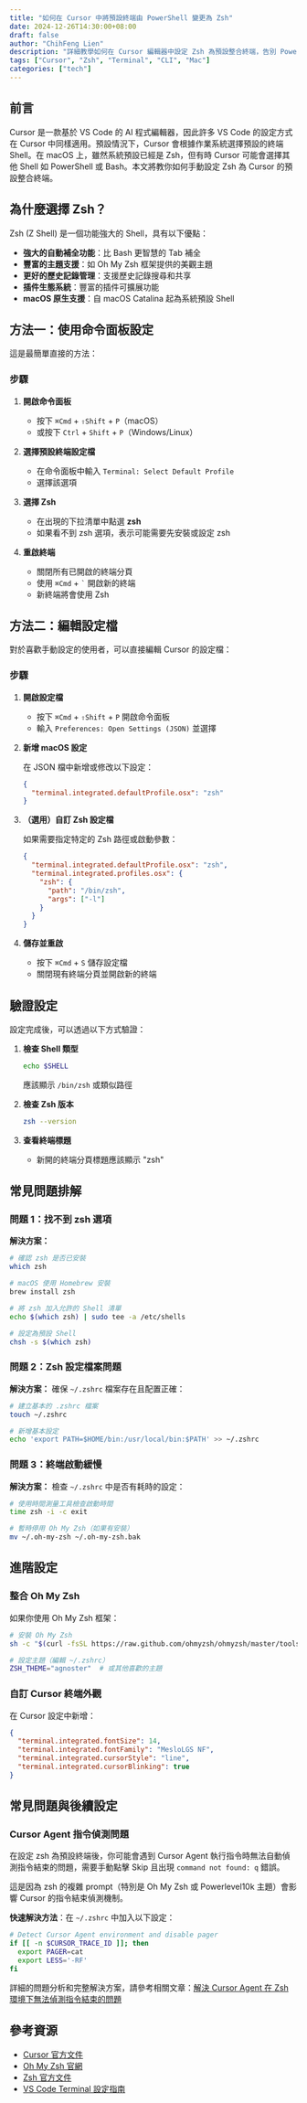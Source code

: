 ```yaml
---
title: "如何在 Cursor 中將預設終端由 PowerShell 變更為 Zsh"
date: 2024-12-26T14:30:00+08:00
draft: false
author: "ChihFeng Lien"
description: "詳細教學如何在 Cursor 編輯器中設定 Zsh 為預設整合終端，告別 PowerShell"
tags: ["Cursor", "Zsh", "Terminal", "CLI", "Mac"]
categories: ["tech"]
---
```


## 前言

Cursor 是一款基於 VS Code 的 AI 程式編輯器，因此許多 VS Code 的設定方式在 Cursor 中同樣適用。預設情況下，Cursor 會根據作業系統選擇預設的終端 Shell。在 macOS 上，雖然系統預設已經是 Zsh，但有時 Cursor 可能會選擇其他 Shell 如 PowerShell 或 Bash。本文將教你如何手動設定 Zsh 為 Cursor 的預設整合終端。

## 為什麼選擇 Zsh？

Zsh (Z Shell) 是一個功能強大的 Shell，具有以下優點：

- **強大的自動補全功能**：比 Bash 更智慧的 Tab 補全
- **豐富的主題支援**：如 Oh My Zsh 框架提供的美觀主題
- **更好的歷史記錄管理**：支援歷史記錄搜尋和共享
- **插件生態系統**：豐富的插件可擴展功能
- **macOS 原生支援**：自 macOS Catalina 起為系統預設 Shell

## 方法一：使用命令面板設定

這是最簡單直接的方法：

### 步驟

1. **開啟命令面板**
   - 按下 `⌘Cmd` + `⇧Shift` + `P`（macOS）
   - 或按下 `Ctrl` + `Shift` + `P`（Windows/Linux）

2. **選擇預設終端設定檔**
   - 在命令面板中輸入 `Terminal: Select Default Profile`
   - 選擇該選項

3. **選擇 Zsh**
   - 在出現的下拉清單中點選 **zsh**
   - 如果看不到 zsh 選項，表示可能需要先安裝或設定 zsh

4. **重啟終端**
   - 關閉所有已開啟的終端分頁
   - 使用 `⌘Cmd` + `` ` `` 開啟新的終端
   - 新終端將會使用 Zsh

## 方法二：編輯設定檔

對於喜歡手動設定的使用者，可以直接編輯 Cursor 的設定檔：

### 步驟

1. **開啟設定檔**
   - 按下 `⌘Cmd` + `⇧Shift` + `P` 開啟命令面板
   - 輸入 `Preferences: Open Settings (JSON)` 並選擇

2. **新增 macOS 設定**
   
   在 JSON 檔中新增或修改以下設定：

   ```json
   {
     "terminal.integrated.defaultProfile.osx": "zsh"
   }
   ```

3. **（選用）自訂 Zsh 設定檔**
   
   如果需要指定特定的 Zsh 路徑或啟動參數：

   ```json
   {
     "terminal.integrated.defaultProfile.osx": "zsh",
     "terminal.integrated.profiles.osx": {
       "zsh": {
         "path": "/bin/zsh",
         "args": ["-l"]
       }
     }
   }
   ```

4. **儲存並重啟**
   - 按下 `⌘Cmd` + `S` 儲存設定檔
   - 關閉現有終端分頁並開啟新的終端

## 驗證設定

設定完成後，可以透過以下方式驗證：

1. **檢查 Shell 類型**
   ```bash
   echo $SHELL
   ```
   應該顯示 `/bin/zsh` 或類似路徑

2. **檢查 Zsh 版本**
   ```bash
   zsh --version
   ```

3. **查看終端標題**
   - 新開的終端分頁標題應該顯示 "zsh"

## 常見問題排解

### 問題 1：找不到 zsh 選項

**解決方案：**
```bash
# 確認 zsh 是否已安裝
which zsh

# macOS 使用 Homebrew 安裝
brew install zsh

# 將 zsh 加入允許的 Shell 清單
echo $(which zsh) | sudo tee -a /etc/shells

# 設定為預設 Shell
chsh -s $(which zsh)
```

### 問題 2：Zsh 設定檔案問題

**解決方案：**
確保 `~/.zshrc` 檔案存在且配置正確：

```bash
# 建立基本的 .zshrc 檔案
touch ~/.zshrc

# 新增基本設定
echo 'export PATH=$HOME/bin:/usr/local/bin:$PATH' >> ~/.zshrc
```

### 問題 3：終端啟動緩慢

**解決方案：**
檢查 `~/.zshrc` 中是否有耗時的設定：

```bash
# 使用時間測量工具檢查啟動時間
time zsh -i -c exit

# 暫時停用 Oh My Zsh（如果有安裝）
mv ~/.oh-my-zsh ~/.oh-my-zsh.bak
```

## 進階設定

### 整合 Oh My Zsh

如果你使用 Oh My Zsh 框架：

```bash
# 安裝 Oh My Zsh
sh -c "$(curl -fsSL https://raw.github.com/ohmyzsh/ohmyzsh/master/tools/install.sh)"

# 設定主題（編輯 ~/.zshrc）
ZSH_THEME="agnoster"  # 或其他喜歡的主題
```

### 自訂 Cursor 終端外觀

在 Cursor 設定中新增：

```json
{
  "terminal.integrated.fontSize": 14,
  "terminal.integrated.fontFamily": "MesloLGS NF",
  "terminal.integrated.cursorStyle": "line",
  "terminal.integrated.cursorBlinking": true
}
  ```

## 常見問題與後續設定

### Cursor Agent 指令偵測問題

在設定 zsh 為預設終端後，你可能會遇到 Cursor Agent 執行指令時無法自動偵測指令結束的問題，需要手動點擊 Skip 且出現 `command not found: q` 錯誤。

這是因為 zsh 的複雜 prompt（特別是 Oh My Zsh 或 Powerlevel10k 主題）會影響 Cursor 的指令結束偵測機制。

**快速解決方法**：在 `~/.zshrc` 中加入以下設定：

```bash
# Detect Cursor Agent environment and disable pager
if [[ -n $CURSOR_TRACE_ID ]]; then
  export PAGER=cat
  export LESS='-RF'
fi
```

詳細的問題分析和完整解決方案，請參考相關文章：[解決 Cursor Agent 在 Zsh 環境下無法偵測指令結束的問題](cursor-zsh-agent-command-detection-issue.md)

## 參考資源

- [Cursor 官方文件](https://cursor.sh/)
- [Oh My Zsh 官網](https://ohmyz.sh/)
- [Zsh 官方文件](https://zsh.sourceforge.io/)
- [VS Code Terminal 設定指南](https://code.visualstudio.com/docs/terminal/profiles) 